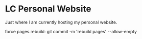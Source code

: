 # LC Personal Website

Just where I am currently hosting my personal website.


force pages rebuild:
git commit -m 'rebuild pages' --allow-empty